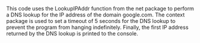 This code uses the LookupIPAddr function from the net package to perform a DNS lookup for the IP address of the domain google.com. The context package is used to set a timeout of 5 seconds for the DNS lookup to prevent the program from hanging indefinitely. Finally, the first IP address returned by the DNS lookup is printed to the console.

